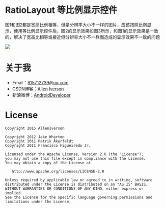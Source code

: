 # RatioLayout 等比例显示控件

图1和图2都是宽高比例相等，但是分辨率大小不一样的图片，应该按照比例显示，使用等比例显示控件后，图2的显示效果如图3所示，和图1的显示效果是一致的，解决了宽高比相等或接近但分辨率大小不一样而造成的显示效果不一致的问题

![](https://github.com/JackChen1999/RatioLayout/blob/master/art/RadioLayout.jpg)

# 关于我

- Email：<815712739@qq.com>
- CSDN博客：[Allen Iverson](http://blog.csdn.net/axi295309066)
- 新浪微博：[AndroidDeveloper](http://weibo.com/u/1848214604?topnav=1&amp;wvr=6&amp;topsug=1&amp;is_all=1)

# License

    Copyright 2015 AllenIverson

    Copyright 2012 Jake Wharton
    Copyright 2011 Patrik Åkerfeldt
    Copyright 2011 Francisco Figueiredo Jr.

    Licensed under the Apache License, Version 2.0 (the "License");
    you may not use this file except in compliance with the License.
    You may obtain a copy of the License at

       http://www.apache.org/licenses/LICENSE-2.0

    Unless required by applicable law or agreed to in writing, software
    distributed under the License is distributed on an "AS IS" BASIS,
    WITHOUT WARRANTIES OR CONDITIONS OF ANY KIND, either express or implied.
    See the License for the specific language governing permissions and
    limitations under the License.
